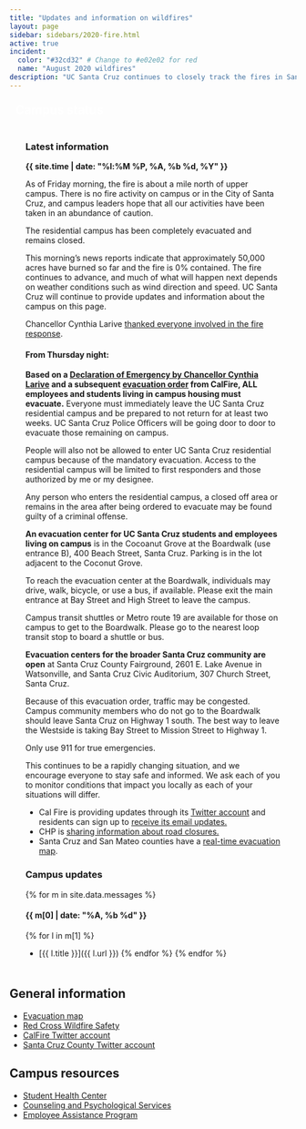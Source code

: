 ```yaml
---
title: "Updates and information on wildfires"
layout: page 
sidebar: sidebars/2020-fire.html
active: true
incident:
  color: "#32cd32" # Change to #e02e02 for red
  name: "August 2020 wildfires"
description: "UC Santa Cruz continues to closely track the fires in Santa Cruz, Santa Clara, and neighboring counties. This event has resulted in multiple evacuations and air quality concerns."
---
```


<section style="border: 4px solid {{ page.incident.color }}; padding: 0; margin: 0 0 2em 0;">
  
  <h2 style="margin: 0 0 .5em 0; background-color: {{ page.incident.color }}; line-height: 1; padding: .5em .5em .45em .5em; color: white;"><i class="far fa-bell"></i> Campus status</h2>

  <div style="padding: .05em 2em .5em 2em;">

### Latest information

<b>{{ site.time | date: "%l:%M %P, %A, %b %d, %Y" }}</b>

As of Friday morning, the fire is about a mile north of upper campus. There is no fire activity on campus or in the City of Santa Cruz, and campus leaders hope that all our activities have been taken in an abundance of caution. 

The residential campus has been completely evacuated and remains closed. 

This morning’s news reports indicate that approximately 50,000 acres have burned so far and the fire is 0% contained. The fire continues to advance, and much of what will happen next depends on weather conditions such as wind direction and speed. UC Santa Cruz will continue to provide updates and information about the campus on this page. 

Chancellor Cynthia Larive [thanked everyone involved in the fire response](https://news.ucsc.edu/2020/08/ucsc-fire-update.html). 

#### From Thursday night:
**Based on a [Declaration of Emergency by Chancellor Cynthia Larive](https://news.ucsc.edu/2020/08/chancellor-declaration.html) and a subsequent [evacuation order](https://news.ucsc.edu/2020/08/images/calfire-order.pdf) from CalFire, ALL employees and students living in campus housing must evacuate.** Everyone must immediately leave the UC Santa Cruz residential campus and be prepared to not return for at least two weeks. UC Santa Cruz Police Officers will be going door to door to evacuate those remaining on campus.

People will also not be allowed to enter UC Santa Cruz residential campus because of the mandatory evacuation. Access to the residential campus will be limited to first responders and those authorized by me or my designee.

Any person who enters the residential campus, a closed off area or remains in the area after being ordered to evacuate may be found guilty of a criminal offense.

**An evacuation center for UC Santa Cruz students and employees living on campus** is in the Cocoanut Grove at the Boardwalk (use entrance B), 400 Beach Street, Santa Cruz. Parking is in the lot adjacent to the Coconut Grove. 

To reach the evacuation center at the Boardwalk, individuals may drive, walk, bicycle, or use a bus, if available. Please exit the main entrance at Bay Street and High Street to leave the campus. 

Campus transit shuttles or Metro route 19 are available for those on campus to get to the Boardwalk.  Please go to the nearest loop transit stop to board a shuttle or bus.

**Evacuation centers for the broader Santa Cruz community are open** at Santa Cruz County Fairground, 2601 E. Lake Avenue in Watsonville, and Santa Cruz Civic Auditorium, 307 Church Street, Santa Cruz.  

Because of this evacuation order, traffic may be congested. Campus community members who do not go to the Boardwalk should leave Santa Cruz on Highway 1 south. The best way to leave the Westside is taking Bay Street to Mission Street to Highway 1. 

Only use 911 for true emergencies. 

This continues to be a rapidly changing situation, and we encourage everyone to stay safe and informed. We ask each of you to monitor conditions that impact you locally as each of your situations will differ.

- Cal Fire is providing updates through its [Twitter account](https://twitter.com/CALFIRECZU)  and residents can sign up to [receive its email updates.](https://tinyurl.com/czulightning)
- CHP is [sharing information about road closures.](https://twitter.com/CHPscrz)
- Santa Cruz and San Mateo counties have a [real-time evacuation map](https://www.smco.community.zonehaven.com/).

### Campus updates

{% for m in site.data.messages %}
#### {{ m[0] | date: "%A, %b %d" }}
  {% for l in m[1] %}
  - [{{ l.title }}]({{ l.url }})
  {% endfor %}
{% endfor %}

</div>

</section>

<h2>General information</h2>
<ul>
<li><a href="https://www.smco.community.zonehaven.com">Evacuation map</a></li>
<li><a href="https://www.redcross.org/get-help/how-to-prepare-for-emergencies/types-of-emergencies/wildfire.html">Red Cross Wildfire Safety</a></li>
<li><a href="https://twitter.com/CALFIRECZU">CalFire Twitter account</a></li>
<li><a href="https://twitter.com/sccounty">Santa Cruz County Twitter account</a></li>
</ul>
<h2>Campus resources</h2>
<ul>
<li><a href="https://healthcenter.ucsc.edu">Student Health Center</a></li>
<li><a href="https://caps.ucsc.edu">Counseling and Psychological Services</a></li>
<li><a href="https://shr.ucsc.edu/benefits/eap/">Employee Assistance Program</a></li>
</ul>
